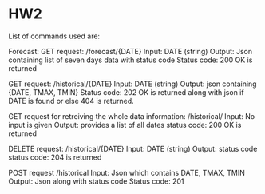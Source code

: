 # HW2

List of commands used are:

Forecast:
GET request: /forecast/{DATE}
Input: DATE (string)
Output: Json containing list of seven days data with status code
Status code: 200 OK is returned

GET request: /historical/{DATE}
Input: DATE (string)
Output: json containing {DATE, TMAX, TMIN} 
Status code: 202 OK is returned along with json if DATE is found or else 404 is returned.

GET request for retreiving the whole data information: /historical/
Input: No input is given
Output: provides a list of all dates
status code: 200 OK is returned

DELETE request: /historical/{DATE}
Input: DATE (string)
Output: status code 
status code: 204 is returned

POST request /historical
Input: Json which contains DATE, TMAX, TMIN
Output: Json along with status code
Status code: 201
